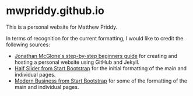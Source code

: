mwpriddy.github.io
=====================
This is a personal website for Matthew Priddy.  

In terms of recognition for the current formatting, I would like to credit the following sources:
- [Jonathan McGlone's step-by-step beginners guide](http://jmcglone.com/guides/github-pages) for creating and hosting a personal website using GitHub and Jekyll. 
- [Half Slider from Start Bootstrap](http://startbootstrap.com/template-overviews/half-slider/) for the initial formatting of the main and individual pages.
- [Modern Business from Start Bootstrap](http://startbootstrap.com/template-overviews/modern-business/) for some of the formatting of the main and individual pages.
